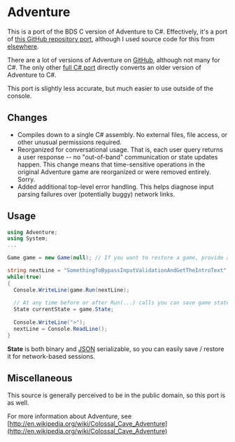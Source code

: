 Adventure
=========
This is a port of the BDS C version of Adventure to C#.
Effectively, it's a port of [this GitHub repository port](https://github.com/troglobit/advent4), 
although I used source code for this from [elsewhere](http://rickadams.org/adventure/e_downloads.html).

There are a lot of versions of Adventure on [GitHub](https://github.com/search?q=adventure+colossal&type=Repositories), although not many for C#.
The only other [full C# port](https://github.com/scurrier/adventure) directly converts an older version of Adventure to C#. 

This port is slightly less accurate, but much easier to use outside of the console.

Changes
-------
* Compiles down to a single C# assembly. No external files, file access, or other unusual permissions required.
* Reorganized for conversational usage. That is, each user query returns a user response -- no "out-of-band" communication or state updates happen. This change means that time-sensitive operations in the original Adventure game are reorganized or were removed entirely. Sorry.
* Added additional top-level error handling. This helps diagnose input parsing failures over (potentially buggy) network links.

Usage
-----
```csharp
using Adventure;
using System;
...

Game game = new Game(null); // If you want to restore a game, provide a State object.

string nextLine = "SomethingToBypassInputValidationAndGetTheIntroText";
while(true)
{
  Console.WriteLine(game.Run(nextLine);
  
  // At any time before or after Run(...) calls you can save game state by calling:
  State currentState = game.State;
  
  Console.WriteLine(">");
  nextLine = Console.ReadLine();
}
```

**State** is both binary and [JSON](https://www.newtonsoft.com/json) serializable, so you can easily save / restore it for network-based sessions.

Miscellaneous
-------------
This source is generally perceived to be in the public domain, so this port is as well.

For more information about Adventure, see [http://en.wikipedia.org/wiki/Colossal_Cave_Adventure](http://en.wikipedia.org/wiki/Colossal_Cave_Adventure)
